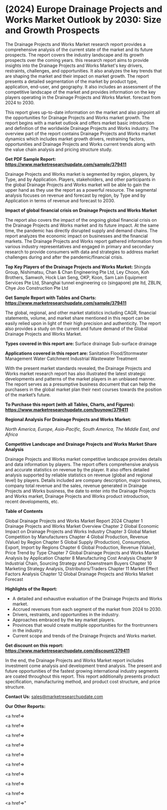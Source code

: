 # (2024) Europe Drainage Projects and Works Market Outlook by 2030: Size and Growth Prospects

The Drainage Projects and Works Market research report provides a comprehensive analysis of the current state of the market and its future prospects. The report covers the industry landscape and its growth prospects over the coming years. this research report aims to provide insights into the Drainage Projects and Works Market's key drivers, restraints, challenges, and opportunities. It also analyzes the key trends that are shaping the market and their impact on market growth. The report presents a detailed segmentation of the market by product type, application, end-user, and geography. It also includes an assessment of the competitive landscape of the market and provides information on the key players operating in the Drainage Projects and Works Market. forecast from 2024 to 2030.

This report gives up-to-date information on the market and also pinpoint all the opportunities for Drainage Projects and Works market growth. The report begins with a market outlook and offers market basic introduction and definition of the worldwide Drainage Projects and Works industry. The overview part of the report contains Drainage Projects and Works market dynamics which includes market growth drivers, restraining factors, opportunities and Drainage Projects and Works current trends along with the value chain analysis and pricing structure study.

<strong><b>Get PDF Sample Report: <a href=https://www.marketresearchupdate.com/sample/379411>https://www.marketresearchupdate.com/sample/379411</a></b></strong>

Drainage Projects and Works market is segmented by region, players, by Type, and by Application. Players, stakeholders, and other participants in the global Drainage Projects and Works market will be able to gain the upper hand as they use the report as a powerful resource. The segmental analysis focuses on revenue and forecast by region, by Type and by Application in terms of revenue and forecast to 2030.

<strong><b>Impact of global financial crisis on Drainage Projects and Works Market</b></strong>

The report also covers the impact of the ongoing global financial crisis on the Drainage Projects and Works market and its future impact. At the same time, the pandemic has directly disrupted supply and demand chains. The report analyzes the economic impact on businesses and the financial markets. The Drainage Projects and Works report gathered information from various industry representatives and engaged in primary and secondary research to provide consumers with data and strategies to address market challenges during and after the pandemic/financial crisis.

<strong><b>Top Key Players of the Drainage Projects and Works Market:
</b></strong>Shingda Group, Nishimatsu, Chan & Chan Engineering Pte Ltd, Ley Choon, Koh Brothers, Samwoh, Hock Lian Seng, OKP, Koon, Sam Lain Equipment Services Pte Ltd, Shanghai tunnel engineering co (singapore) pte ltd, ZBLIN, Chye Joo Construction Pte Ltd<strong><b>
</b></strong>

<strong><b>Get Sample Report with Tables and Charts: <a href=https://www.marketresearchupdate.com/sample/379411>https://www.marketresearchupdate.com/sample/379411</a></b></strong>

The global, regional, and other market statistics including CAGR, financial statements, volume, and market share mentioned in this report can be easily relied upon in light of their high precision and authenticity. The report also provides a study on the current and future demand of the Global Drainage Projects and Works Market.

<strong><b>Types covered in this report are:
</b></strong>Surface drainage
Sub-surface drainage<strong><b>
</b></strong>

<strong><b>Applications covered in this report are:
</b></strong>Sanitation
Flood/Stormwater Management
Water Catchment
Industrial Wastewater Treatment<strong><b>
</b></strong>

With the present market standards revealed, the Drainage Projects and Works market research report has also illustrated the latest strategic developments and patterns of the market players in an unbiased manner. The report serves as a presumptive business document that can help the purchasers in the global market plan their next courses towards the position of the market’s future.

<strong><b>To Purchase this report (with all Tables, Charts, and Figures): <a href=https://www.marketresearchupdate.com/buynow/379411>https://www.marketresearchupdate.com/buynow/379411</a></b></strong>

<strong><b>Regional Analysis For Drainage Projects and Works Market:</b></strong>

<em><i>North America, Europe, Asia-Pacific, South America, The Middle East, and Africa</i></em>

<strong><b>Competitive Landscape and Drainage Projects and Works Market Share Analysis</b></strong>

Drainage Projects and Works market competitive landscape provides details and data information by players. The report offers comprehensive analysis and accurate statistics on revenue by the player. It also offers detailed analysis supported by reliable statistics on revenue (global and regional level) by players. Details included are company description, major business, company total revenue and the sales, revenue generated in Drainage Projects and Works business, the date to enter into the Drainage Projects and Works market, Drainage Projects and Works product introduction, recent developments, etc.

<strong><b>Table of Contents</b></strong>

Global Drainage Projects and Works Market Report 2024
Chapter 1 Drainage Projects and Works Market Overview
Chapter 2 Global Economic Impact on Drainage Projects and Works Industry
Chapter 3 Global Market Competition by Manufacturers
Chapter 4 Global Production, Revenue (Value) by Region
Chapter 5 Global Supply (Production), Consumption, Export, Import by Regions
Chapter 6 Global Production, Revenue (Value), Price Trend by Type
Chapter 7 Global Drainage Projects and Works Market Analysis by Application
Chapter 8 Manufacturing Cost Analysis
Chapter 9 Industrial Chain, Sourcing Strategy and Downstream Buyers
Chapter 10 Marketing Strategy Analysis, Distributors/Traders
Chapter 11 Market Effect Factors Analysis
Chapter 12 Global Drainage Projects and Works Market Forecast

<strong><b>Highlights of the Report:</b></strong>

- A detailed and exhaustive evaluation of the Drainage Projects and Works market.
- Accrued revenues from each segment of the market from 2024 to 2030.
- Drivers, restraints, and opportunities in the industry.
- Approaches embraced by the key market players.
- Provinces that would create multiple opportunities for the frontrunners in the industry.
- Current scope and trends of the Drainage Projects and Works market.

<strong><b>Get discount on this report: <a href=https://www.marketresearchupdate.com/discount/379411>https://www.marketresearchupdate.com/discount/379411</a></b></strong>

In the end, the Drainage Projects and Works Market report includes investment come analysis and development trend analysis. The present and future opportunities of the fastest growing international industry segments are coated throughout this report. This report additionally presents product specification, manufacturing method, and product cost structure, and price structure.

<strong><b>Contact Us:
</b></strong>sales@marketresearchupdate.com

<strong>Our Other Reports:</strong>

<a href=></a>

<a href=></a>

<a href=></a>

<a href=></a>

<a href=></a>

<a href=></a>

<a href=></a>

<a href=></a>

<a href=></a>

<a href=></a>"
